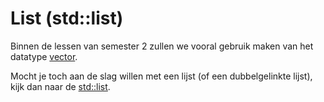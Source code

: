 
# List (std::list)

Binnen de lessen van semester 2 zullen we vooral gebruik maken van het datatype [vector](../vector/README.md).

Mocht je toch aan de slag willen met een lijst (of een dubbelgelinkte lijst), kijk dan naar de [std::list](https://en.cppreference.com/w/cpp/container/list.html).
